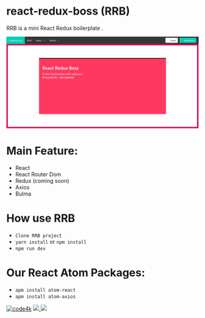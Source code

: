 # react-redux-boss (RRB)
RRB is a mini React Redux boilerplate .

<p align="center" ><img src="./src/assets/rrb1.png"></p>

# Main Feature:

 - React
 - React Router Dom
 - Redux (coming soon)
 - Axios
 - Bulma

# How use RRB

 * `Clone RRB project`
 * `yarn install` or `npm install`
 * `npm run dev`

# Our React Atom Packages:
 - `apm install atom-react`
 - `apm install atom-axios`


 [![code4k](https://img.shields.io/badge/Powered-By-blue.svg)]()
 <a href="https://hellolaravel.org" ><img src="https://img.shields.io/badge/Hello-Laravel-red.svg" >
 <a href="https://twitter.com/code4mk" ><img src="https://img.shields.io/badge/%40-code4mk-brightgreen.svg" >
